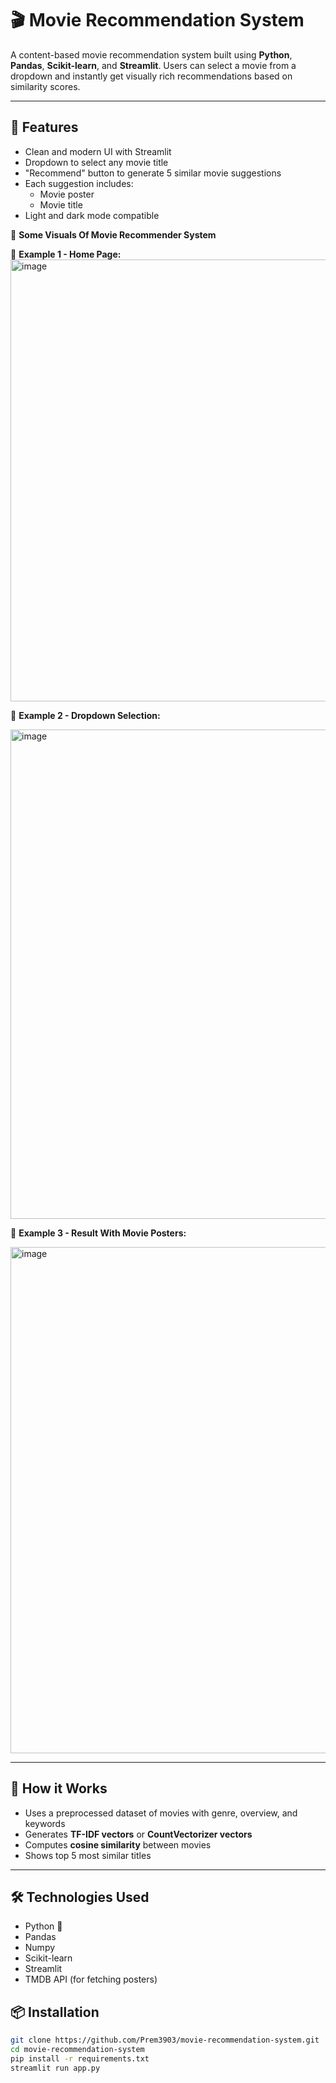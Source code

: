 # 🎬 Movie Recommendation System

A content-based movie recommendation system built using **Python**, **Pandas**, **Scikit-learn**, and **Streamlit**. Users can select a movie from a dropdown and instantly get visually rich recommendations based on similarity scores.

---

## 🚀 Features

- Clean and modern UI with Streamlit
- Dropdown to select any movie title
- "Recommend" button to generate 5 similar movie suggestions
- Each suggestion includes:
  - Movie poster
  - Movie title
- Light and dark mode compatible

📸 **Some Visuals Of Movie Recommender System**

📸 **Example 1 - Home Page:**
<img width="1461" height="707" alt="image" src="https://github.com/user-attachments/assets/795ea4cd-6d7a-4e7c-bfe1-21e50ce2f982" />



📸 **Example 2 - Dropdown Selection:**

<img width="1325" height="783" alt="image" src="https://github.com/user-attachments/assets/e88ff5e1-042e-45ec-84e4-239591901d7a" />


📸 **Example 3 - Result With Movie Posters:**

<img width="1357" height="810" alt="image" src="https://github.com/user-attachments/assets/78f6b01c-559b-4a81-b477-7f6558319f99" />



---

## 🧠 How it Works

- Uses a preprocessed dataset of movies with genre, overview, and keywords
- Generates **TF-IDF vectors** or **CountVectorizer vectors**
- Computes **cosine similarity** between movies
- Shows top 5 most similar titles

---


## 🛠️ Technologies Used
- Python 🐍
- Pandas
- Numpy
- Scikit-learn
- Streamlit
- TMDB API (for fetching posters)



## 📦 Installation

```bash
git clone https://github.com/Prem3903/movie-recommendation-system.git
cd movie-recommendation-system
pip install -r requirements.txt
streamlit run app.py
